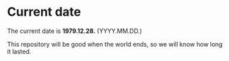 # Current date

The current date is **1979.12.28.** (YYYY.MM.DD.)

This repository will be good when the world ends, so we will know how long it lasted.